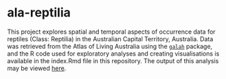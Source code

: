 # ala-reptilia  

This project explores spatial and temporal aspects of occurrence data for reptiles (Class: Reptilia) in the Australian Capital Territory, Australia. Data was retrieved from the Atlas of Living Australia using the [`galah`](https://github.com/AtlasOfLivingAustralia/galah) package, and the R code used for exploratory analyses and creating visualisations is available in the index.Rmd file in this repository. The output of this analysis may be viewed [here](https://shandiya.github.io/ala-reptilia/).  
